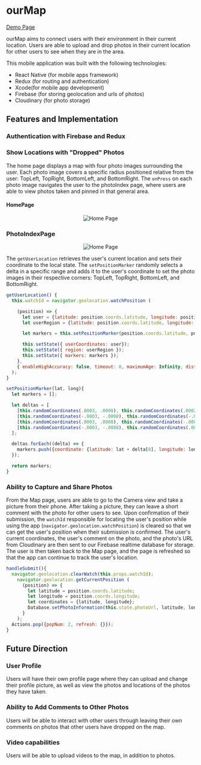 # ourMap

[Demo Page][demopage]

[demopage]: https://bhill010.github.io/ourMapDemo/

ourMap aims to connect users with their environment in their current location. Users are able to upload and drop photos in their current location for other users to see when they are in the area.

This mobile application was built with the following technologies:

- React Native (for mobile apps framework)
- Redux (for routing and authentication)
- Xcode(for mobile app development)
- Firebase (for storing geolocation and urls of photos)
- Cloudinary (for photo storage)

## Features and Implementation

### Authentication with Firebase and Redux


### Show Locations with "Dropped" Photos

The home page displays a map with four photo images surrounding the user. Each photo image covers a specific radius positioned relative from the user: TopLeft, TopRight, BottomLeft, and BottomRight. The `onPress` on each photo image navigates the user to the photoIndex page, where users are able to view photos taken and pinned in that general area.


#### HomePage

<p align="center">
    <img src="./photos/homePage.png" alt="Home Page" />
</p>

### PhotoIndexPage

<p align="center">
    <img src="./photos/photoIndexPage.png" alt="Home Page" />
</p>


The `getUserLocation` retrieves the user's current location and sets their coordinate to the local state. The `setPositionMarker` randomly selects a delta in a specific range and adds it to the user's coordinate to set the photo images in their respective corners: TopLeft, TopRight, BottomLeft, and BottomRight.  

```javascript
getUserLocation() {
  this.watchId = navigator.geolocation.watchPosition (

    (position) => {
      let user = {latitude: position.coords.latitude, longitude: position.coords.longitude};
      let userRegion = {latitude: position.coords.latitude, longitude: position.coords.longitude, latitudeDelta: 0.002, longitudeDelta: 0.002};

      let markers = this.setPositionMarker(position.coords.latitude, position.coords.longitude);

      this.setState({ userCoordinates: user});
      this.setState({ region: userRegion });
      this.setState({ markers: markers });
    },
    { enableHighAccuracy: false, timeout: 0, maximumAge: Infinity, distanceFilter: .001 },
  );
}

setPositionMarker(lat, long){
  let markers = [];

  let deltas = [
    [this.randomCoordinates(.0003, .0008), this.randomCoordinates(.0002, .0009), 'TopRight'],
    [this.randomCoordinates(-.0003, -.0008), this.randomCoordinates(-.0002, -.0009),'BottomLeft'],
    [this.randomCoordinates(.0003, .0008), this.randomCoordinates(-.0002, -.0009), 'TopLeft'],
    [this.randomCoordinates(-.0003, -.0008), this.randomCoordinates(.0002, .0009), 'BottomRight']
  ];

  deltas.forEach((delta) => {
    markers.push({coordinate: {latitude: lat + delta[0], longitude: long + delta[1]}, title: delta[2]});
  });

  return markers;
}
```



### Ability to Capture and Share Photos

From the Map page, users are able to go to the Camera view and take a picture from their phone. After taking a picture, they can leave a short comment with the photo for other users to see. Upon confirmation of their submission, the `watchId` responsible for locating the user's position while using the app (`navigator.geolocation.watchPosition`) is cleared so that we can get the user's position when their submission is confirmed. The user's current coordinates, the user's comment on the photo, and the photo's URL from Cloudinary are then sent to our Firebase realtime database for storage. The user is then taken back to the Map page, and the page is refreshed so that the app can continue to track the user's location.

```javascript
handleSubmit(){
  navigator.geolocation.clearWatch(this.props.watchId);
    navigator.geolocation.getCurrentPosition (
	  (position) => {
		let latitude = position.coords.latitude;
		let longitude = position.coords.longitude;
		let coordinates = {latitude, longitude};
		Database.setPhotoInformation(this.state.photoUrl, latitude, longitude, this.state.comment);
	  }
    );
  Actions.pop({popNum: 2, refresh: {}});
}
```

## Future Direction

### User Profile
Users will have their own profile page where they can upload and change their profile picture, as well as view the photos and locations of the photos they have taken.

### Ability to Add Comments to Other Photos
Users will be able to interact with other users through leaving their own comments on photos that other users have dropped on the map.

### Video capabilities
Users will be able to upload videos to the map, in addition to photos.

